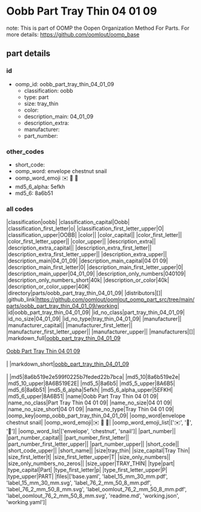# Oobb Part Tray Thin 04 01 09  

note: This is part of OOMP the Oopen Organization Method For Parts. For more details: https://github.com/oomlout/oomp_base

##  part details





### id
* oomp_id: oobb_part_tray_thin_04_01_09
  * classification: oobb
  * type: part
  * size: tray_thin
  * color: 
  * description_main: 04_01_09
  * description_extra: 
  * manufacturer: 
  * part_number: 

### other_codes
* short_code: 
* oomp_word: envelope chestnut snail
* oomp_word_emoji :envelope: :chestnut: :snail:
* md5_6_alpha: 5efkh
* md5_6: 8a6b51

### all codes 
|classification|oobb|
|classification_capital|Oobb|
|classification_first_letter|o|
|classification_first_letter_upper|O|
|classification_upper|OOBB|
|color||
|color_capital||
|color_first_letter||
|color_first_letter_upper||
|color_upper||
|description_extra||
|description_extra_capital||
|description_extra_first_letter||
|description_extra_first_letter_upper||
|description_extra_upper||
|description_main|04_01_09|
|description_main_capital|04 01 09|
|description_main_first_letter|0|
|description_main_first_letter_upper|0|
|description_main_upper|04_01_09|
|description_only_numbers|040109|
|description_only_numbers_short|40k|
|description_or_color|40k|
|description_or_color_upper|40K|
|directory|parts/oobb_part_tray_thin_04_01_09|
|distributors|[]|
|github_link|https://github.com/oomlout/oomlout_oomp_part_src/tree/main/parts/oobb_part_tray_thin_04_01_09/working|
|id|oobb_part_tray_thin_04_01_09|
|id_no_class|part_tray_thin_04_01_09|
|id_no_size|04_01_09|
|id_no_type|tray_thin_04_01_09|
|manufacturer||
|manufacturer_capital||
|manufacturer_first_letter||
|manufacturer_first_letter_upper||
|manufacturer_upper||
|manufacturers|[]|
|markdown_full|[oobb_part_tray_thin_04_01_09](https://github.com/oomlout/oomlout_oomp_part_src/tree/main/parts/oobb_part_tray_thin_04_01_09/working)<br>[](https://github.com/oomlout/oomlout_oomp_part_src/tree/main/parts/oobb_part_tray_thin_04_01_09/working)<br>[Oobb Part Tray Thin 04 01 09](https://github.com/oomlout/oomlout_oomp_part_src/tree/main/parts/oobb_part_tray_thin_04_01_09/working)<br><br>|
|markdown_short|[oobb_part_tray_thin_04_01_09](https://github.com/oomlout/oomlout_oomp_part_src/tree/main/parts/oobb_part_tray_thin_04_01_09/working)<br><br>|
|md5|8a6b519e2e599f0225b7feded22b7bca|
|md5_10|8a6b519e2e|
|md5_10_upper|8A6B519E2E|
|md5_5|8a6b5|
|md5_5_upper|8A6B5|
|md5_6|8a6b51|
|md5_6_alpha|5efkh|
|md5_6_alpha_upper|5EFKH|
|md5_6_upper|8A6B51|
|name|Oobb Part Tray Thin 04 01 09|
|name_no_class|Part Tray Thin 04 01 09|
|name_no_size|04 01 09|
|name_no_size_short|04 01 09|
|name_no_type|Tray Thin 04 01 09|
|oomp_key|oomp_oobb_part_tray_thin_04_01_09|
|oomp_word|envelope chestnut snail|
|oomp_word_emoji|:envelope: :chestnut: :snail:|
|oomp_word_emoji_list|[':envelope:', ':chestnut:', ':snail:']|
|oomp_word_list|['envelope', 'chestnut', 'snail']|
|part_number||
|part_number_capital||
|part_number_first_letter||
|part_number_first_letter_upper||
|part_number_upper||
|short_code||
|short_code_upper||
|short_name||
|size|tray_thin|
|size_capital|Tray Thin|
|size_first_letter|t|
|size_first_letter_upper|T|
|size_only_numbers||
|size_only_numbers_no_zeros||
|size_upper|TRAY_THIN|
|type|part|
|type_capital|Part|
|type_first_letter|p|
|type_first_letter_upper|P|
|type_upper|PART|
|files|['base.yaml', 'label_15_mm_30_mm.pdf', 'label_15_mm_30_mm.svg', 'label_76_2_mm_50_8_mm.pdf', 'label_76_2_mm_50_8_mm.svg', 'label_oomlout_76_2_mm_50_8_mm.pdf', 'label_oomlout_76_2_mm_50_8_mm.svg', 'readme.md', 'working.json', 'working.yaml']|
